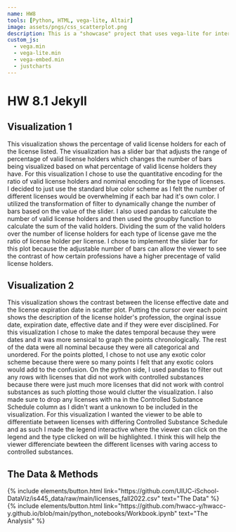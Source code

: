 ```yaml
---
name: HW8
tools: [Python, HTML, vega-lite, Altair]
image: assets/pngs/css_scatterplot.png
description: This is a "showcase" project that uses vega-lite for interactive viz!
custom_js:
  - vega.min
  - vega-lite.min
  - vega-embed.min
  - justcharts
---
```



# HW 8.1 Jekyll 

## Visualization 1

<vegachart schema-url="{{ site.baseurl }}/assets/json/viz1.json" style="width: 100%"></vegachart>

This visualization shows the percentage of valid license holders for each of the license listed. The visualization has a slider bar that adjusts the range of percentage of valid license holders which changes the number of bars being visualized based on what percentage of valid license holders they have.
For this visualization I chose to use the quantitative encoding for the ratio of valid license holders and nominal encoding for the type of licenses. I decided to just use the standard blue color scheme as I felt the number of different licenses would be overwhelming if each bar had it's own color. I utilized the transformation of filter to dynamically change the number of bars based on the value of the slider. I also used pandas to calculate the number of valid  license holders and then used the groupby function to calculate the sum of the valid holders. Dividing the sum of the valid holders over the number of license holders for each type of license gave me the ratio of license holder per license. I chose to implement the slider bar for this plot because the adjustable number of bars can allow the viewer to see the contrast of how certain professions have a higher precentage of valid license holders.

## Visualization 2
<vegachart schema-url="{{ site.baseurl }}/assets/json/viz2.json" style="width: 100%"></vegachart>
This visualization shows the contrast between the license effective date and the license expiration date in scatter plot. Putting the cursor over each point shows the description of the license holder's profession, the orginal issue date, expiration date, effective date and if they were ever disciplined. For this visualization I chose to make the dates temporal because they were dates and it was more sensical to graph the points chronologically. The rest of the data were all nominal because they were all categorical and unordered. For the points plotted, I chose to not use any exotic color scheme because there were so many points I felt that any exotic colors would add to the confusion. On the python side, I used pandas to filter out any rows with licenses that did not work with controlled substances because there were just much more licenses that did not work with control substances as such plotting those would clutter the visualization. I also made sure to drop any licenses with na in the Controlled Substance Schedule column as I didn't want a unknown to be included in the visualization. For this visualization I wanted the viewer to be able to differentiate between licenses with differing Controlled Substance Schedule and as such I made the legend interactive where the viewer can click on the legend and the type clicked on will be highlighted. I think this will help the viewer differenciate bewteen the different licenses with varing access to controlled substances.

## The Data & Methods

<!-- these are written in a combo of html and liquid --> 

<div class="left">
{% include elements/button.html link="https://github.com/UIUC-iSchool-DataViz/is445_data/raw/main/licenses_fall2022.csv" text="The Data" %}
</div>

<div class="right">
{% include elements/button.html link="https://github.com/hwacc-y/hwacc-y.github.io/blob/main/python_notebooks/Workbook.ipynb" text="The Analysis" %}
</div>


